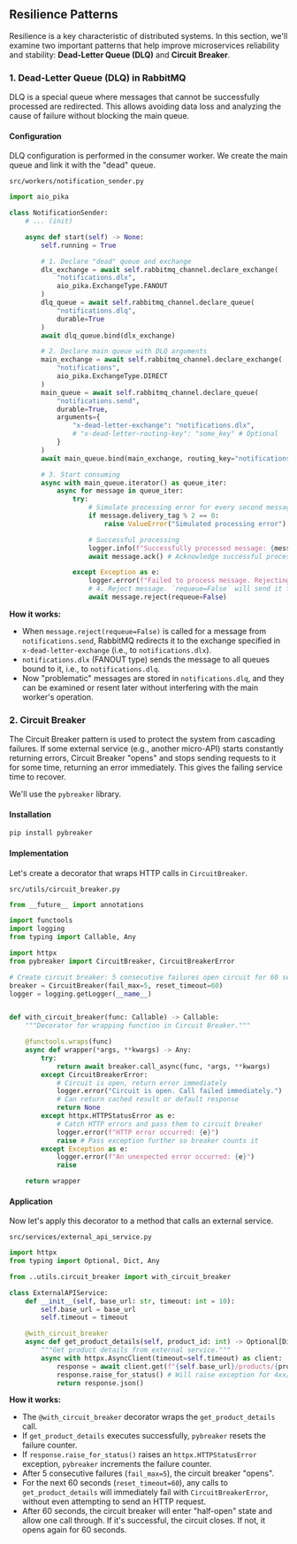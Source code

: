 ## Resilience Patterns

Resilience is a key characteristic of distributed systems. In this section, we'll examine two important patterns that help improve microservices reliability and stability: **Dead-Letter Queue (DLQ)** and **Circuit Breaker**.

### 1. Dead-Letter Queue (DLQ) in RabbitMQ

DLQ is a special queue where messages that cannot be successfully processed are redirected. This allows avoiding data loss and analyzing the cause of failure without blocking the main queue.

#### Configuration

DLQ configuration is performed in the consumer worker. We create the main queue and link it with the "dead" queue.

`src/workers/notification_sender.py`
```python
import aio_pika

class NotificationSender:
    # ... (init)

    async def start(self) -> None:
        self.running = True

        # 1. Declare "dead" queue and exchange
        dlx_exchange = await self.rabbitmq_channel.declare_exchange(
            "notifications.dlx",
            aio_pika.ExchangeType.FANOUT
        )
        dlq_queue = await self.rabbitmq_channel.declare_queue(
            "notifications.dlq",
            durable=True
        )
        await dlq_queue.bind(dlx_exchange)

        # 2. Declare main queue with DLQ arguments
        main_exchange = await self.rabbitmq_channel.declare_exchange(
            "notifications",
            aio_pika.ExchangeType.DIRECT
        )
        main_queue = await self.rabbitmq_channel.declare_queue(
            "notifications.send",
            durable=True,
            arguments={
                "x-dead-letter-exchange": "notifications.dlx",
                # "x-dead-letter-routing-key": "some_key" # Optional
            }
        )
        await main_queue.bind(main_exchange, routing_key="notifications.send")

        # 3. Start consuming
        async with main_queue.iterator() as queue_iter:
            async for message in queue_iter:
                try:
                    # Simulate processing error for every second message
                    if message.delivery_tag % 2 == 0:
                        raise ValueError("Simulated processing error")

                    # Successful processing
                    logger.info(f"Successfully processed message: {message.body.decode()}")
                    await message.ack() # Acknowledge successful processing

                except Exception as e:
                    logger.error(f"Failed to process message. Rejecting. Error: {e}")
                    # 4. Reject message. `requeue=False` will send it to DLQ.
                    await message.reject(requeue=False)
```

**How it works:**
- When `message.reject(requeue=False)` is called for a message from `notifications.send`, RabbitMQ redirects it to the exchange specified in `x-dead-letter-exchange` (i.e., to `notifications.dlx`).
- `notifications.dlx` (FANOUT type) sends the message to all queues bound to it, i.e., to `notifications.dlq`.
- Now "problematic" messages are stored in `notifications.dlq`, and they can be examined or resent later without interfering with the main worker's operation.

### 2. Circuit Breaker

The Circuit Breaker pattern is used to protect the system from cascading failures. If some external service (e.g., another micro-API) starts constantly returning errors, Circuit Breaker "opens" and stops sending requests to it for some time, returning an error immediately. This gives the failing service time to recover.

We'll use the `pybreaker` library.

#### Installation
```bash
pip install pybreaker
```

#### Implementation

Let's create a decorator that wraps HTTP calls in `CircuitBreaker`.

`src/utils/circuit_breaker.py`
```python
from __future__ import annotations

import functools
import logging
from typing import Callable, Any

import httpx
from pybreaker import CircuitBreaker, CircuitBreakerError

# Create circuit breaker: 5 consecutive failures open circuit for 60 seconds
breaker = CircuitBreaker(fail_max=5, reset_timeout=60)
logger = logging.getLogger(__name__)


def with_circuit_breaker(func: Callable) -> Callable:
    """Decorator for wrapping function in Circuit Breaker."""

    @functools.wraps(func)
    async def wrapper(*args, **kwargs) -> Any:
        try:
            return await breaker.call_async(func, *args, **kwargs)
        except CircuitBreakerError:
            # Circuit is open, return error immediately
            logger.error("Circuit is open. Call failed immediately.")
            # Can return cached result or default response
            return None
        except httpx.HTTPStatusError as e:
            # Catch HTTP errors and pass them to circuit breaker
            logger.error(f"HTTP error occurred: {e}")
            raise # Pass exception further so breaker counts it
        except Exception as e:
            logger.error(f"An unexpected error occurred: {e}")
            raise

    return wrapper
```

#### Application

Now let's apply this decorator to a method that calls an external service.

`src/services/external_api_service.py`
```python
import httpx
from typing import Optional, Dict, Any

from ..utils.circuit_breaker import with_circuit_breaker

class ExternalAPIService:
    def __init__(self, base_url: str, timeout: int = 10):
        self.base_url = base_url
        self.timeout = timeout

    @with_circuit_breaker
    async def get_product_details(self, product_id: int) -> Optional[Dict[str, Any]]:
        """Get product details from external service."""
        async with httpx.AsyncClient(timeout=self.timeout) as client:
            response = await client.get(f"{self.base_url}/products/{product_id}")
            response.raise_for_status() # Will raise exception for 4xx/5xx responses
            return response.json()
```

**How it works:**
- The `@with_circuit_breaker` decorator wraps the `get_product_details` call.
- If `get_product_details` executes successfully, `pybreaker` resets the failure counter.
- If `response.raise_for_status()` raises an `httpx.HTTPStatusError` exception, `pybreaker` increments the failure counter.
- After 5 consecutive failures (`fail_max=5`), the circuit breaker "opens".
- For the next 60 seconds (`reset_timeout=60`), any calls to `get_product_details` will immediately fail with `CircuitBreakerError`, without even attempting to send an HTTP request.
- After 60 seconds, the circuit breaker will enter "half-open" state and allow one call through. If it's successful, the circuit closes. If not, it opens again for 60 seconds.
